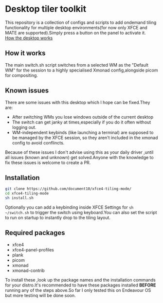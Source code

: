 # Desktop tiler toolkit

This repository is a collection of configs and scripts to add ondemand tiling functionality for multiple desktop environments(for now only XFCE and MATE are supported).Simply press a button on the panel to activate it.  
[How the desktop works](https://imgur.com/gallery/LZEiIZW)  

## How it works

The main switch.sh script switches from a selected WM as the "Default WM" for the session to a highly specialised Xmonad config,alongside picom for compositing.

## Known issues

There are some issues with this desktop which I hope can be fixed.They are:

- After switching WMs you lose windows outside of the current desktop
- The switch can get janky at times,especially if you do it often without logging out.
- WM-independent keybinds (like launching a terminal) are supposed to be managed by the XFCE session, so they aren't included in the xmonad config to avoid conflincts.

Because of these issues I don't advise using this as your daily driver ,until all issues (known and unknown) get solved.Anyone with the knowledge to fix these issues is welcome to create a PR.

## Installation

```sh
git clone https://github.com/document10/xfce4-tiling-mode/
cd xfce4-tiling-mode
sh install.sh
```

Optionally you can add a keybinding inside XFCE Settings for `sh ~/switch.sh` to trigger the switch using keyboard.You can also set the script to run on startup to instantly drop to the tiling layout.

## Required packages

- xfce4
- xfce4-panel-profiles
- plank
- picom
- xmonad
- xmonad-contrib

To install these ,look up the package names and the installation commands for your distro.It's recommended to have these packages installed **BEFORE** running any of the steps above.So far I only tested this on Endeavour OS but more testinq will be done soon.
